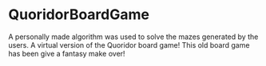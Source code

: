 # QuoridorBoardGame
A personally made algorithm was used to solve the mazes generated by the users. 
A virtual version of the Quoridor board game! This old board game has been give a fantasy make over!

